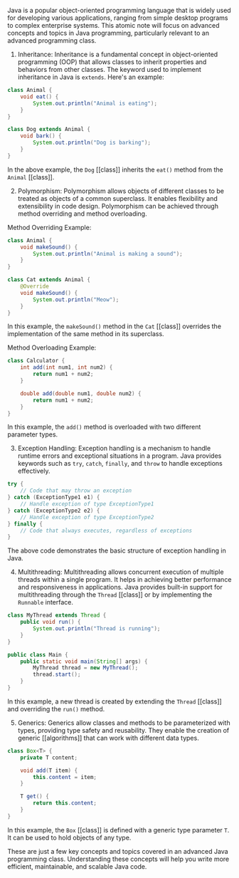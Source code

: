 
Java is a popular object-oriented programming language that is widely used for developing various applications, ranging from simple desktop programs to complex enterprise systems. This atomic note will focus on advanced concepts and topics in Java programming, particularly relevant to an advanced programming class.

1. Inheritance:
Inheritance is a fundamental concept in object-oriented programming (OOP) that allows classes to inherit properties and behaviors from other classes. The keyword used to implement inheritance in Java is `extends`. Here's an example:

```java
class Animal {
    void eat() {
        System.out.println("Animal is eating");
    }
}

class Dog extends Animal {
    void bark() {
        System.out.println("Dog is barking");
    }
}
```

In the above example, the `Dog` [[class]] inherits the `eat()` method from the `Animal` [[class]].

2. Polymorphism:
Polymorphism allows objects of different classes to be treated as objects of a common superclass. It enables flexibility and extensibility in code design. Polymorphism can be achieved through method overriding and method overloading.

Method Overriding Example:

```java
class Animal {
    void makeSound() {
        System.out.println("Animal is making a sound");
    }
}

class Cat extends Animal {
    @Override
    void makeSound() {
        System.out.println("Meow");
    }
}
```

In this example, the `makeSound()` method in the `Cat` [[class]] overrides the implementation of the same method in its superclass.

Method Overloading Example:

```java
class Calculator {
    int add(int num1, int num2) {
        return num1 + num2;
    }

    double add(double num1, double num2) {
        return num1 + num2;
    }
}
```

In this example, the `add()` method is overloaded with two different parameter types.

3. Exception Handling:
Exception handling is a mechanism to handle runtime errors and exceptional situations in a program. Java provides keywords such as `try`, `catch`, `finally`, and `throw` to handle exceptions effectively.

```java
try {
    // Code that may throw an exception
} catch (ExceptionType1 e1) {
    // Handle exception of type ExceptionType1
} catch (ExceptionType2 e2) {
    // Handle exception of type ExceptionType2
} finally {
    // Code that always executes, regardless of exceptions
}
```

The above code demonstrates the basic structure of exception handling in Java.

4. Multithreading:
Multithreading allows concurrent execution of multiple threads within a single program. It helps in achieving better performance and responsiveness in applications. Java provides built-in support for multithreading through the `Thread` [[class]] or by implementing the `Runnable` interface.

```java
class MyThread extends Thread {
    public void run() {
        System.out.println("Thread is running");
    }
}

public class Main {
    public static void main(String[] args) {
        MyThread thread = new MyThread();
        thread.start();
    }
}
```

In this example, a new thread is created by extending the `Thread` [[class]] and overriding the `run()` method.

5. Generics:
Generics allow classes and methods to be parameterized with types, providing type safety and reusability. They enable the creation of generic [[algorithms]] that can work with different data types.

```java
class Box<T> {
    private T content;

    void add(T item) {
        this.content = item;
    }

    T get() {
        return this.content;
    }
}
```

In this example, the `Box` [[class]] is defined with a generic type parameter `T`. It can be used to hold objects of any type.

These are just a few key concepts and topics covered in an advanced Java programming class. Understanding these concepts will help you write more efficient, maintainable, and scalable Java code.